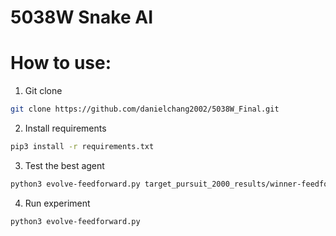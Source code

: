 # 5038W Snake AI

# How to use:
1. Git clone
```bash
git clone https://github.com/danielchang2002/5038W_Final.git
```

2. Install requirements
```bash
pip3 install -r requirements.txt
```

3. Test the best agent
```bash
python3 evolve-feedforward.py target_pursuit_2000_results/winner-feedforward
```

4. Run experiment
```bash
python3 evolve-feedforward.py
```
